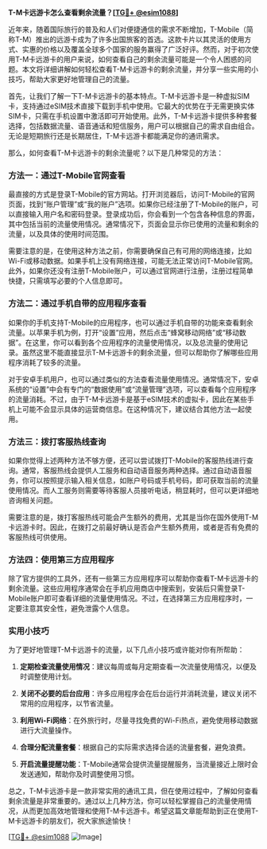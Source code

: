 **T-M卡远游卡怎么查看剩余流量？[[TG💪+ @esim1088](https://t.me/s/esim1088)]**

近年来，随着国际旅行的普及和人们对便捷通信的需求不断增加，T-Mobile（简称T-M）推出的远游卡成为了许多出国旅客的首选。这款卡片以其灵活的使用方式、实惠的价格以及覆盖全球多个国家的服务赢得了广泛好评。然而，对于初次使用T-M卡远游卡的用户来说，如何查看自己的剩余流量可能是一个令人困惑的问题。本文将详细讲解如何轻松查看T-M卡远游卡的剩余流量，并分享一些实用的小技巧，帮助大家更好地管理自己的流量。

首先，让我们了解一下T-M卡远游卡的基本特点。T-M卡远游卡是一种虚拟SIM卡，支持通过eSIM技术直接下载到手机中使用。它最大的优势在于无需更换实体SIM卡，只需在手机设置中激活即可开始使用。此外，T-M卡远游卡提供多种套餐选择，包括数据流量、语音通话和短信服务，用户可以根据自己的需求自由组合。无论是短期旅行还是长期居住，T-M卡远游卡都能满足你的通讯需求。

那么，如何查看T-M卡远游卡的剩余流量呢？以下是几种常见的方法：

### 方法一：通过T-Mobile官网查看

最直接的方式是登录T-Mobile的官方网站。打开浏览器后，访问T-Mobile的官网页面，找到“账户管理”或“我的账户”选项。如果你已经注册了T-Mobile的账户，可以直接输入用户名和密码登录。登录成功后，你会看到一个包含各种信息的界面，其中包括当前的流量使用情况。通常情况下，页面会显示你已使用的流量和剩余的流量，以及具体的使用时间范围。

需要注意的是，在使用这种方法之前，你需要确保自己有可用的网络连接，比如Wi-Fi或移动数据。如果手机上没有网络连接，可能无法正常访问T-Mobile官网。此外，如果你还没有注册T-Mobile账户，可以通过官网进行注册，注册过程简单快捷，只需填写必要的个人信息即可。

### 方法二：通过手机自带的应用程序查看

如果你的手机支持T-Mobile的应用程序，也可以通过手机自带的功能来查看剩余流量。以苹果手机为例，打开“设置”应用，然后点击“蜂窝移动网络”或“移动数据”。在这里，你可以看到各个应用程序的流量使用情况，以及总流量的使用记录。虽然这里不能直接显示T-M卡远游卡的剩余流量，但可以帮助你了解哪些应用程序消耗了较多的流量。

对于安卓手机用户，也可以通过类似的方法查看流量使用情况。通常情况下，安卓系统的“设置”中会有专门的“数据使用”或“流量管理”选项，可以查看每个应用程序的流量消耗。不过，由于T-M卡远游卡是基于eSIM技术的虚拟卡，因此在某些手机上可能不会显示具体的运营商信息。在这种情况下，建议结合其他方法一起使用。

### 方法三：拨打客服热线查询

如果你觉得上述两种方法不够方便，还可以尝试拨打T-Mobile的客服热线进行查询。通常，客服热线会提供人工服务和自动语音服务两种选择。通过自动语音服务，你可以按照提示输入相关信息，如账户号码或手机号码，即可获取当前的流量使用情况。而人工服务则需要等待客服人员接听电话，稍显耗时，但可以更详细地咨询相关问题。

需要注意的是，拨打客服热线可能会产生额外的费用，尤其是当你在国外使用T-M卡远游卡时。因此，在拨打之前最好确认是否会产生额外费用，或者是否有免费的客服热线可供使用。

### 方法四：使用第三方应用程序

除了官方提供的工具外，还有一些第三方应用程序可以帮助你查看T-M卡远游卡的剩余流量。这些应用程序通常会在手机应用商店中搜索到，安装后只需登录T-Mobile账户即可查看详细的流量使用情况。不过，在选择第三方应用程序时，一定要注意其安全性，避免泄露个人信息。

### 实用小技巧

为了更好地管理T-M卡远游卡的流量，以下几点小技巧或许能对你有所帮助：

1. **定期检查流量使用情况**：建议每周或每月定期查看一次流量使用情况，以便及时调整使用计划。
   
2. **关闭不必要的后台应用**：许多应用程序会在后台运行并消耗流量，建议关闭不常用的应用程序，以节省流量。

3. **利用Wi-Fi网络**：在外旅行时，尽量寻找免费的Wi-Fi热点，避免使用移动数据进行大流量操作。

4. **合理分配流量套餐**：根据自己的实际需求选择合适的流量套餐，避免浪费。

5. **开启流量提醒功能**：T-Mobile通常会提供流量提醒服务，当流量接近上限时会发送通知，帮助你及时调整使用习惯。

总之，T-M卡远游卡是一款非常实用的通讯工具，但在使用过程中，了解如何查看剩余流量是非常重要的。通过以上几种方法，你可以轻松掌握自己的流量使用情况，从而更加高效地管理和使用T-M卡远游卡。希望这篇文章能帮助到正在使用T-M卡远游卡的朋友们，祝大家旅途愉快！

[[TG💪+ @esim1088](https://t.me/s/esim1088) ![Image](https://i.postimg.cc/4NQfJmqS/Snipaste-2025-05-13-00-14-12.png)]